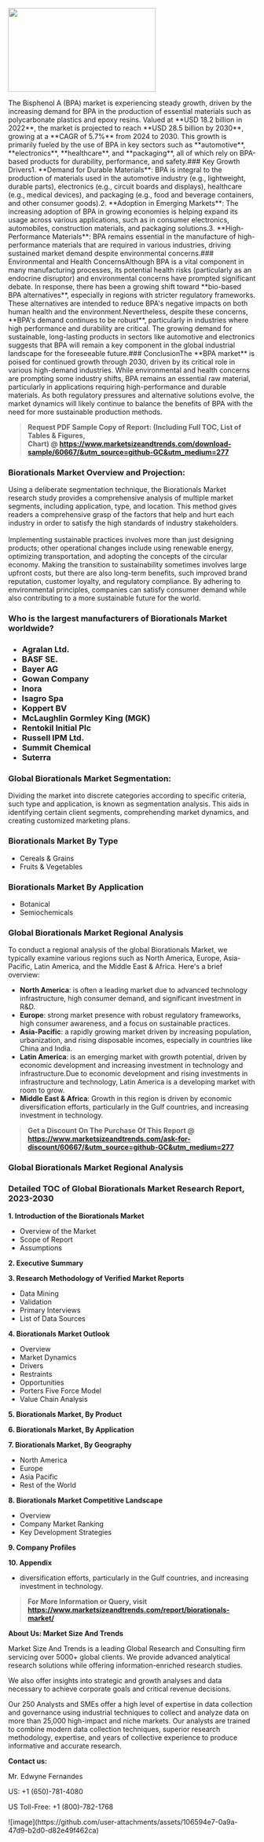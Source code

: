 <p><img class="alignnone size-medium wp-image-20088" src="https://ffe5etoiles.com/wp-content/uploads/2024/12/MST1-300x171.png" alt="" width="300" height="171" /></p>The Bisphenol A (BPA) market is experiencing steady growth, driven by the increasing demand for BPA in the production of essential materials such as polycarbonate plastics and epoxy resins. Valued at **USD 18.2 billion in 2022**, the market is projected to reach **USD 28.5 billion by 2030**, growing at a **CAGR of 5.7%** from 2024 to 2030. This growth is primarily fueled by the use of BPA in key sectors such as **automotive**, **electronics**, **healthcare**, and **packaging**, all of which rely on BPA-based products for durability, performance, and safety.### Key Growth Drivers1. **Demand for Durable Materials**: BPA is integral to the production of materials used in the automotive industry (e.g., lightweight, durable parts), electronics (e.g., circuit boards and displays), healthcare (e.g., medical devices), and packaging (e.g., food and beverage containers, and other consumer goods).2. **Adoption in Emerging Markets**: The increasing adoption of BPA in growing economies is helping expand its usage across various applications, such as in consumer electronics, automobiles, construction materials, and packaging solutions.3. **High-Performance Materials**: BPA remains essential in the manufacture of high-performance materials that are required in various industries, driving sustained market demand despite environmental concerns.### Environmental and Health ConcernsAlthough BPA is a vital component in many manufacturing processes, its potential health risks (particularly as an endocrine disruptor) and environmental concerns have prompted significant debate. In response, there has been a growing shift toward **bio-based BPA alternatives**, especially in regions with stricter regulatory frameworks. These alternatives are intended to reduce BPA's negative impacts on both human health and the environment.Nevertheless, despite these concerns, **BPA's demand continues to be robust**, particularly in industries where high performance and durability are critical. The growing demand for sustainable, long-lasting products in sectors like automotive and electronics suggests that BPA will remain a key component in the global industrial landscape for the foreseeable future.### ConclusionThe **BPA market** is poised for continued growth through 2030, driven by its critical role in various high-demand industries. While environmental and health concerns are prompting some industry shifts, BPA remains an essential raw material, particularly in applications requiring high-performance and durable materials. As both regulatory pressures and alternative solutions evolve, the market dynamics will likely continue to balance the benefits of BPA with the need for more sustainable production methods.</p><blockquote id="" class=""><strong>Request PDF Sample Copy of Report: (Including Full TOC, List of Tables &amp; Figures, Chart)&nbsp;@&nbsp;<strong><a href="https://www.marketsizeandtrends.com/download-sample/60667/&utm_source=github-GC&utm_medium=277" target="_blank">https://www.marketsizeandtrends.com/download-sample/60667/&utm_source=github-GC&utm_medium=277</a></strong></strong></blockquote><h3 id="" class="">Biorationals Market&nbsp;Overview and Projection:</h3><p id="" class="">Using a deliberate segmentation technique, the Biorationals Market research study provides a comprehensive analysis of multiple market segments, including application, type, and location. This method gives readers a comprehensive grasp of the factors that help and hurt each industry in order to satisfy the high standards of industry stakeholders. <br /> <br />Implementing sustainable practices involves more than just designing products; other operational changes include using renewable energy, optimizing transportation, and adopting the concepts of the circular economy. Making the transition to sustainability sometimes involves large upfront costs, but there are also long-term benefits, such improved brand reputation, customer loyalty, and regulatory compliance. By adhering to environmental principles, companies can satisfy consumer demand while also contributing to a more sustainable future for the world.</p><h3 id="" class="">Who is the largest manufacturers of&nbsp;Biorationals Market worldwide?</h3><h3 class=""><p><ul><li>Agralan Ltd. </li><li> BASF SE. </li><li> Bayer AG </li><li> Gowan Company </li><li> Inora </li><li> Isagro Spa </li><li> Koppert BV </li><li> McLaughlin Gormley King (MGK) </li><li> Rentokil Initial Plc </li><li> Russell IPM Ltd. </li><li> Summit Chemical </li><li> Suterra</li></ul></p></h3><h3 id="" class="">Global&nbsp;Biorationals Market Segmentation:</h3><p id="" class="">Dividing the market into discrete categories according to specific criteria, such type and application, is known as segmentation analysis. This aids in identifying certain client segments, comprehending market dynamics, and creating customized marketing plans.</p><h3 id="" class="">Biorationals Market&nbsp;By Type</h3><p><p><ul><li>Cereals & Grains </li><li> Fruits & Vegetables</p></li></ul></p></p><h3 id="" class="">Biorationals Market&nbsp;By Application</h3><p class=""><p><ul><li>Botanical </li><li> Semiochemicals</li></ul></p></p><h3 id="" class="">Global Biorationals Market Regional Analysis</h3><p id="" class="">To conduct a regional analysis of the global Biorationals Market, we typically examine various regions such as North America, Europe, Asia-Pacific, Latin America, and the Middle East &amp; Africa. Here's a brief overview:</p><ul><li><strong>North America</strong>: is often a leading market due to advanced technology infrastructure, high consumer demand, and significant investment in R&amp;D.</li><li><strong>Europe</strong>: strong market presence with robust regulatory frameworks, high consumer awareness, and a focus on sustainable practices.</li><li><strong>Asia-Pacific</strong>: a rapidly growing market driven by increasing population, urbanization, and rising disposable incomes, especially in countries like China and India.</li><li><strong>Latin America</strong>: is an emerging market with growth potential, driven by economic development and increasing investment in technology and infrastructure.Due to economic development and rising investments in infrastructure and technology, Latin America is a developing market with room to grow.</li><li><strong>Middle East &amp; Africa</strong>: Growth in this region is driven by economic diversification efforts, particularly in the Gulf countries, and increasing investment in technology.</li></ul><blockquote id="" class=""><strong>Get a Discount On The Purchase Of This Report @ <strong><a href="https://www.marketsizeandtrends.com/ask-for-discount/60667/&utm_source=github-GC&utm_medium=277" target="_blank">https://www.marketsizeandtrends.com/ask-for-discount/60667/&utm_source=github-GC&utm_medium=277</a></strong></strong></blockquote><h3 id="" class="">Global Biorationals Market Regional Analysis</h3><h3 id="" class="">Detailed TOC of Global Biorationals Market Research Report, 2023-2030</h3><p id="" class=""><strong>1. Introduction of the Biorationals Market</strong></p><ul><li>Overview of the Market</li><li>Scope of Report</li><li>Assumptions</li></ul><p id="" class=""><strong>2. Executive Summary</strong></p><p id="" class=""><strong>3. Research Methodology of Verified Market Reports</strong></p><ul><li>Data Mining</li><li>Validation</li><li>Primary Interviews</li><li>List of Data Sources</li></ul><p id="" class=""><strong>4. Biorationals Market Outlook</strong></p><ul><li>Overview</li><li>Market Dynamics</li><li>Drivers</li><li>Restraints</li><li>Opportunities</li><li>Porters Five Force Model</li><li>Value Chain Analysis</li></ul><p id="" class=""><strong>5. Biorationals Market, By Product</strong></p><p id="" class=""><strong>6. Biorationals Market, By Application</strong></p><p id="" class=""><strong>7. Biorationals Market, By Geography</strong></p><ul><li>North America</li><li>Europe</li><li>Asia Pacific</li><li>Rest of the World</li></ul><p id="" class=""><strong>8. Biorationals Market Competitive Landscape</strong></p><ul><li>Overview</li><li>Company Market Ranking</li><li>Key Development Strategies</li></ul><p id="" class=""><strong>9. Company Profiles</strong></p><p id="" class=""><strong>10. Appendix</strong></p><ul><li>diversification efforts, particularly in the Gulf countries, and increasing investment in technology.</li></ul><blockquote id="" class=""><strong>For More Information or Query, visit <strong><strong><a href="https://www.marketsizeandtrends.com/report/biorationals-market/" target="_blank">https://www.marketsizeandtrends.com/report/biorationals-market/</a></strong></strong></strong></blockquote><p id="" class=""><strong>About Us: Market Size And Trends</strong></p><p id="" class="">Market Size And Trends is a leading Global Research and Consulting firm servicing over 5000+ global clients. We provide advanced analytical research solutions while offering information-enriched research studies.</p><p id="" class="">We also offer insights into strategic and growth analyses and data necessary to achieve corporate goals and critical revenue decisions.</p><p id="" class="">Our 250 Analysts and SMEs offer a high level of expertise in data collection and governance using industrial techniques to collect and analyze data on more than 25,000 high-impact and niche markets. Our analysts are trained to combine modern data collection techniques, superior research methodology, expertise, and years of collective experience to produce informative and accurate research.</p><p id="" class=""><strong>Contact us:</strong></p><p id="" class="">Mr. Edwyne Fernandes</p><p id="" class="">US: +1 (650)-781-4080</p><p id="" class="">US Toll-Free: +1 (800)-782-1768</p>
![image](https://github.com/user-attachments/assets/106594e7-0a9a-47d9-b2d0-d82e49f462ca)

